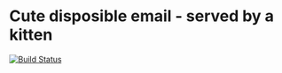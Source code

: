 # Cute disposible email - served by a kitten

[![Build Status](https://travis-ci.org/uilicious/inboxkitten.svg?branch=master)](https://travis-ci.org/uilicious/inboxkitten)
